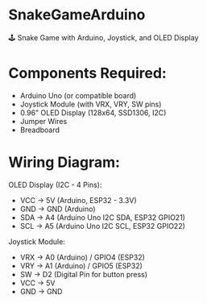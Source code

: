 # SnakeGameArduino
🕹️ Snake Game with Arduino, Joystick, and OLED Display

# Components Required:
- Arduino Uno (or compatible board)
- Joystick Module (with VRX, VRY, SW pins)
- 0.96" OLED Display (128x64, SSD1306, I2C)
- Jumper Wires
- Breadboard

# Wiring Diagram:
OLED Display (I2C - 4 Pins):
- VCC → 5V (Arduino, ESP32 - 3.3V)
- GND → GND (Arduino)
- SDA → A4 (Arduino Uno I2C SDA, ESP32 GPIO21)
- SCL → A5 (Arduino Uno I2C SCL, ESP32 GPIO22)

Joystick Module:
- VRX → A0 (Arduino) / GPIO4 (ESP32) 
- VRY → A1 (Arduino) / GPIO5 (ESP32)
- SW → D2 (Digital Pin for button press)
- VCC → 5V
- GND → GND
